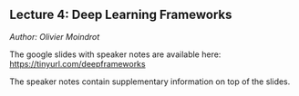 ## Lecture 4: Deep Learning Frameworks

*Author: Olivier Moindrot*


The google slides with speaker notes are available here: https://tinyurl.com/deepframeworks

The speaker notes contain supplementary information on top of the slides.

